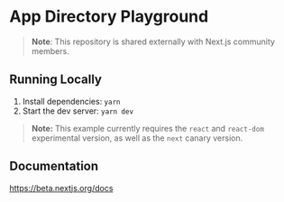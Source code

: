 # App Directory Playground

> **Note**: This repository is shared externally with Next.js community members.

## Running Locally

1. Install dependencies: `yarn`
1. Start the dev server: `yarn dev`

> **Note:** This example currently requires the `react` and `react-dom` experimental version, as well as the `next` canary version.

## Documentation

https://beta.nextjs.org/docs
